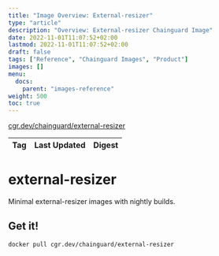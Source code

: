 ```yaml
---
title: "Image Overview: External-resizer"
type: "article"
description: "Overview: External-resizer Chainguard Image"
date: 2022-11-01T11:07:52+02:00
lastmod: 2022-11-01T11:07:52+02:00
draft: false
tags: ["Reference", "Chainguard Images", "Product"]
images: []
menu:
  docs:
    parent: "images-reference"
weight: 500
toc: true
---
```


[cgr.dev/chainguard/external-resizer](https://github.com/chainguard-images/images/tree/main/images/external-resizer)

| Tag | Last Updated | Digest |
|-----|--------------|--------|

# external-resizer

Minimal external-resizer images with nightly builds.

## Get it!

```shell
docker pull cgr.dev/chainguard/external-resizer
```